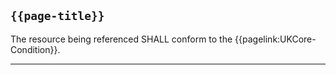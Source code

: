 ## <code>{{page-title}}</code>

The resource being referenced SHALL conform to the {{pagelink:UKCore-Condition}}.

---
